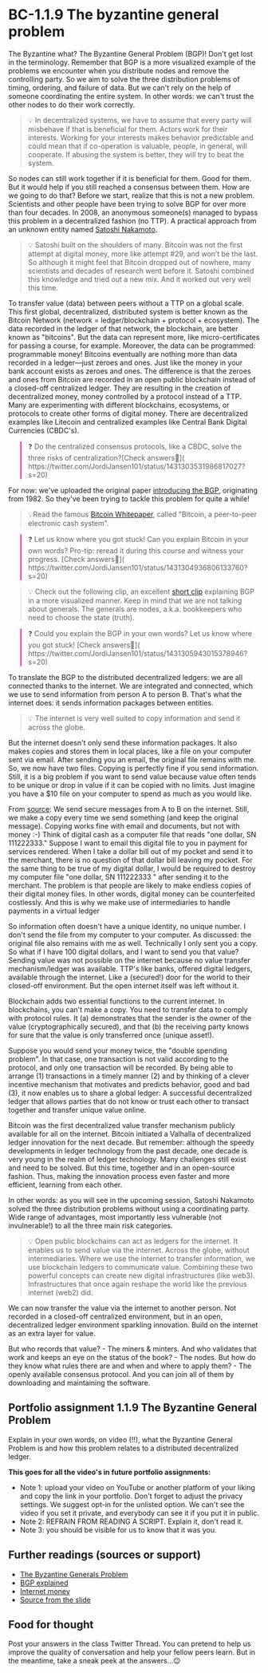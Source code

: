 # BC-1.1.9 The byzantine general problem 

The Byzantine what? The Byzantine General Problem (BGP)! Don't get lost in the terminology. Remember that BGP is a more visualized example of the problems we encounter when you distribute nodes and remove the controlling party. So we aim to solve the three distribution problems of timing, ordering, and failure of data. But we can't rely on the help of someone coordinating the entire system. In other words: we can't trust the other nodes to do their work correctly. 

>💡 In decentralized systems, we have to assume that every party will misbehave if that is beneficial for them. Actors work for their interests. Working for your interests makes behavior predictable and could mean that if co-operation is valuable, people, in general, will cooperate. If abusing the system is better, they will try to beat the system. 

So nodes can still work together if it is beneficial for them. Good for them. But it would help if you still reached a consensus between them. How are we going to do that? Before we start, realize that this is not a new problem. Scientists and other people have been trying to solve BGP for over more than four decades. In 2008, an anonymous someone(s) managed to bypass this problem in a decentralized fashion (no TTP). A practical approach from an unknown entity named [Satoshi Nakamoto](https://en.wikipedia.org/wiki/Satoshi_Nakamoto). 

>💡 Satoshi built on the shoulders of many. Bitcoin was not the first attempt at digital money, more like attempt #29, and won’t be the last. So although it might feel that Bitcoin dropped out of nowhere, many scientists and decades of research went before it. Satoshi combined this knowledge and tried out a new mix. And it worked out very well this time.

To transfer value (data) between peers without a TTP on a global scale. This first global, decentralized, distributed system is better known as the Bitcoin Network (network = ledger/blockchain + protocol + ecosystem). The data recorded in the ledger of that network, the blockchain, are better known as "bitcoins". But the data can represent more, like micro-certificates for passing a course, for example. Moreover, the data can be programmed: programmable money! Bitcoins eventually are nothing more than data recorded in a ledger—just zeroes and ones. Just like the money in your bank account exists as zeroes and ones. The difference is that the zeroes and ones from Bitcoin are recorded in an open public blockchain instead of a closed-off centralized ledger. They are resulting in the creation of decentralized money, money controlled by a protocol instead of a TTP. Many are experimenting with different blockchains, ecosystems, or protocols to create other forms of digital money. There are decentralized examples like Litecoin and centralized examples like Central Bank Digital Currencies (CBDC's). 


<blockquote style="border-color: #ff0bac">❓ Do the centralized consensus protocols, like a CBDC, solve the three risks of centralization?[Check answers🦉]( https://twitter.com/JordiJansen101/status/1431303531986817027?s=20)</blockquote>

For now: we've uploaded the original paper [introducing the BGP]( https://people.eecs.berkeley.edu/~luca/cs174/byzantine.pdf), originating from 1982. So they've been trying to tackle this problem for quite a while! 

>💡Read the famous [Bitcoin Whitepaper]( https://bitcoin.org/en/bitcoin-paper), called "Bitcoin, a peer-to-peer electronic cash system". 

<blockquote style="border-color: #ff0bac">❓ Let us know where you got stuck! Can you explain Bitcoin in your own words? Pro-tip: reread it during this course and witness your progress. [Check answers🦉]( https://twitter.com/JordiJansen101/status/1431304936806133760?s=20)</blockquote>

>💡 Check out the following clip, an excellent [short clip]( https://www.youtube.com/watch?list=PL_tbH3aD86Kt-vJy4Q-rvZtXDmrLMG1Ef&v=R02sBpBY7Ug) explaining BGP in a more visualized manner. Keep in mind that we are not talking about generals. The generals are nodes, a.k.a. bookkeepers who need to choose the state (truth). 

<blockquote style="border-color: #ff0bac">❓ Could you explain the BGP in your own words? Let us know where you got stuck! [Check answers🦉]( https://twitter.com/JordiJansen101/status/1431305943015378946?s=20)</blockquote>

To translate the BGP to the distributed decentralized ledgers: we are all connected thanks to the internet. We are integrated and connected, which we use to send information from person A to person B. That's what the internet does: it sends information packages between entities.

>💡 The internet is very well suited to copy information and send it across the globe. 

But the internet doesn't only send these information packages. It also makes copies and stores them in local places, like a file on your computer sent via email. After sending you an email, the original file remains with me. So, we now have two files. Copying is perfectly fine if you send information. Still, it is a big problem if you want to send value because value often tends to be unique or drop in value if it can be copied with no limits. Just imagine you have a $10 file on your computer to spend as much as you would like. 

From [source]( http://andolfatto.blogspot.com/2015/02/money-and-payments-or-how-we-move.html): We send secure messages from A to B on the internet. Still, we make a copy every time we send something (and keep the original message). Copying works fine with email and documents, but not with money :-) Think of digital cash as a computer file that reads "one dollar, SN 111222333." Suppose I want to email this digital file to you in payment for services rendered. When I take a dollar bill out of my pocket and send it to the merchant, there is no question of that dollar bill leaving my pocket. For the same thing to be true of my digital dollar, I would be required to destroy my computer file "one dollar, SN 111222333 " after sending it to the merchant. The problem is that people are likely to make endless copies of their digital money files. In other words, digital money can be counterfeited costlessly. And this is why we make use of intermediaries to handle payments in a virtual ledger


So information often doesn't have a unique identity, no unique number. I don't send the file from my computer to your computer. As discussed: the original file also remains with me as well. Technically I only sent you a copy. So what if I have 100 digital dollars, and I want to send you that value? Sending value was not possible on the internet because no value transfer mechanism/ledger was available. TTP's like banks, offered digital ledgers, available through the internet. Like a (secured!) door for the world to their closed-off environment. But the open internet itself was left without it. 

Blockchain adds two essential functions to the current internet. In blockchains, you can't make a copy. You need to transfer data to comply with protocol rules. It (a) demonstrates that the sender is the owner of the value (cryptographically secured), and that (b) the receiving party knows for sure that the value is only transferred once (unique asset!). 

Suppose you would send your money twice, the "double spending problem". In that case, one transaction is not valid according to the protocol, and only one transaction will be recorded. By being able to arrange (1) transactions in a timely manner (2) and by thinking of a clever incentive mechanism that motivates and predicts behavior, good and bad (3), it now enables us to share a global ledger: A successful decentralized ledger that allows parties that do not know or trust each other to transact together and transfer unique value online. 

Bitcoin was the first decentralized value transfer mechanism publicly available for all on the internet. Bitcoin initiated a Valhalla of decentralized ledger innovation for the next decade. But remember: although the speedy developments in ledger technology from the past decade, one decade is very young in the realm of ledger technology. Many challenges still exist and need to be solved. But this time, together and in an open-source fashion. Thus, making the innovation process even faster and more efficient, learning from each other. 

In other words: as you will see in the upcoming session, Satoshi Nakamoto solved the three distribution problems without using a coordinating party. Wide range of advantages, most importantly less vulnerable (not invulnerable!) to all the three main risk categories.

>💡 Open public blockchains can act as ledgers for the internet. It enables us to send value via the internet. Across the globe, without intermediaries. Where we use the internet to transfer information, we use blockchain ledgers to communicate value. Combining these two powerful concepts can create new digital infrastructures (like web3). Infrastructures that once again reshape the world like the previous internet (web2) did. 

We can now transfer the value via the internet to another person. Not recorded in a closed-off centralized environment, but in an open, decentralized ledger environment sparkling innovation. Build on the internet as an extra layer for value. 

But who records that value? - The miners & minters. 
And who validates that work and keeps an eye on the status of the book? - The nodes. 
But how do they know what rules there are and when and where to apply them? - The openly available consensus protocol. 
And you can join all of them by downloading and maintaining the software. 



## Portfolio assignment 1.1.9 The Byzantine General Problem 
Explain in your own words, on video (!!), what the Byzantine General Problem is and how this problem relates to a distributed decentralized ledger. 

**This goes for all the video's in future portfolio assignments:**
* Note 1: upload your video on YouTube or another platform of your liking and copy the link in your portfolio. Don't forget to adjust the privacy settings. We suggest opt-in for the unlisted option. We can't see the video if you set it private, and everybody can see it if you put it in public. 
* Note 2: REFRAIN FROM READING A SCRIPT. Explain it, don't read it. 
* Note 3: you should be visible for us to know that it was you.

## Further readings (sources or support) 
* [The Byzantine Generals Problem](Paper:https://people.eecs.berkeley.edu/~luca/cs174/byzantine.pdf) 
* [BGP explained](https://www.youtube.com/watch?list=PL_tbH3aD86Kt-vJy4Q-rvZtXDmrLMG1Ef&v=R02sBpBY7Ug) 
* [Internet money](https://www.youtube.com/watch?v=_M457oZzyos)
* [Source from the slide](https://andolfatto.blogspot.com/2015/02/money-and-payments-or-how-we-move.html)

## Food for thought
Post your answers in the class Twitter Thread. You can pretend to help us improve the quality of conversation and help your fellow peers learn. But in the meantime, take a sneak peek at the answers…😉

